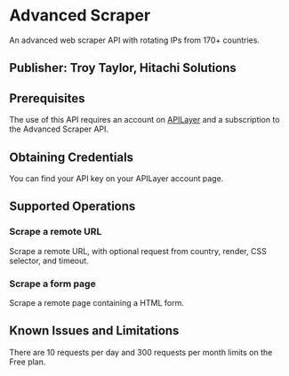 # Advanced Scraper
An advanced web scraper API with rotating IPs from 170+ countries.

## Publisher: Troy Taylor, Hitachi Solutions

## Prerequisites
The use of this API requires an account on [APILayer](https://apilayer.com/) and a subscription to the Advanced Scraper API.

## Obtaining Credentials
You can find your API key on your APILayer account page.

## Supported Operations
### Scrape a remote URL
Scrape a remote URL, with optional request from country, render, CSS selector, and timeout.
### Scrape a form page
Scrape a remote page containing a HTML form.

## Known Issues and Limitations
There are 10 requests per day and 300 requests per month limits on the Free plan.
